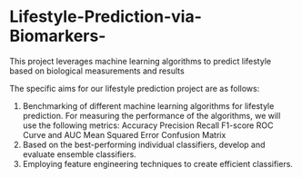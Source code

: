 # Lifestyle-Prediction-via-Biomarkers-
This project leverages machine learning algorithms to predict lifestyle based on biological measurements and results

The specific aims for our lifestyle prediction project are as follows:
1. Benchmarking of different machine learning algorithms for lifestyle prediction.
  For measuring the performance of the algorithms, we will use the following metrics:
  	Accuracy
    Precision
    Recall
    F1-score
    ROC Curve and AUC
    Mean Squared Error
    Confusion Matrix
2. Based on the best-performing individual classifiers, develop and evaluate ensemble classifiers.
3. Employing feature engineering techniques to create efficient classifiers.


